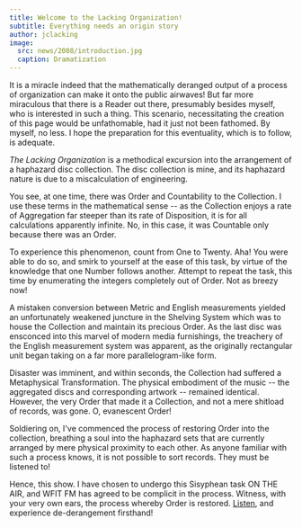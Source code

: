 ```yaml
---
title: Welcome to the Lacking Organization!
subtitle: Everything needs an origin story
author: jclacking
image:
  src: news/2008/introduction.jpg
  caption: Dramatization
---
```

It is a miracle indeed that the mathematically deranged output of a process of organization can make it onto the public airwaves! But far more miraculous that there is a Reader out there, presumably besides myself, who is interested in such a thing. This scenario, necessitating the creation of this page would be unfathomable, had it just not been fathomed. By myself, no less. I hope the preparation for this eventuality, which is to follow, is adequate.

_The Lacking Organization_ is a methodical excursion into the arrangement of a haphazard disc collection. The disc collection is mine, and its haphazard nature is due to a miscalculation of engineering.

You see, at one time, there was Order and Countability to the Collection. I use these terms in the mathematical sense -- as the Collection enjoys a rate of Aggregation far steeper than its rate of Disposition, it is for all calculations apparently infinite. No, in this case, it was Countable only because there was an Order.

To experience this phenomenon, count from One to Twenty. Aha! You were able to do so, and smirk to yourself at the ease of this task, by virtue of the knowledge that one Number follows another. Attempt to repeat the task, this time by enumerating the integers completely out of Order. Not as breezy now!

A mistaken conversion between Metric and English measurements yielded an unfortunately weakened juncture in the Shelving System which was to house the Collection and maintain its precious Order. As the last disc was ensconced into this marvel of modern media furnishings, the treachery of the English measurement system was apparent, as the originally rectangular unit began taking on a far more parallelogram-like form.

Disaster was imminent, and within seconds, the Collection had suffered a Metaphysical Transformation. The physical embodiment of the music -- the aggregated discs and corresponding artwork -- remained identical. However, the very Order that made it a Collection, and not a mere shitload of records, was gone. O, evanescent Order!

Soldiering on, I've commenced the process of restoring Order into the collection, breathing a soul into the haphazard sets that are currently arranged by mere physical proximity to each other. As anyone familiar with such a process knows, it is not possible to sort records. They must be listened to!

Hence, this show. I have chosen to undergo this Sisyphean task ON THE AIR, and WFIT FM has agreed to be complicit in the process. Witness, with your very own ears, the process whereby Order is restored. [Listen](/listen), and experience de-derangement firsthand!
